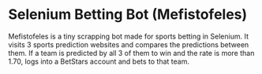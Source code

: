 # Selenium Betting Bot (Mefistofeles)
Mefistofeles is a tiny scrapping bot made for sports betting in Selenium.
It visits 3 sports prediction websites and compares the predictions between them.
If a team is predicted by all 3 of them to win and the rate is more than 1.70, logs into a BetStars account and bets to that team.

